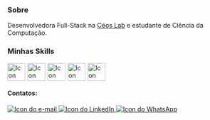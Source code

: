### Sobre

Desenvolvedora Full-Stack na <a href="https://www.linkedin.com/company/ceoslab/" target="_blank">Céos Lab</a> e estudante de Ciência da Computação. 

### Minhas Skills

<div style="display: flex; gap: 5px;">
    <img src="https://cdn.jsdelivr.net/gh/devicons/devicon/icons/kotlin/kotlin-original.svg" alt="Icon do Kotlin" width="40" height="40"/>
    <img src="https://cdn.jsdelivr.net/gh/devicons/devicon/icons/java/java-original.svg" alt="Icon do Java" width="40" height="40"/>
    <img src="https://cdn.jsdelivr.net/gh/devicons/devicon/icons/typescript/typescript-original.svg" alt="Icon do Typescript" width="40" height="40"/>
    <img src="https://cdn.jsdelivr.net/gh/devicons/devicon/icons/javascript/javascript-plain.svg" alt="Icon do Javascript" width="40" height="40"/>
    <img src="https://cdn.jsdelivr.net/gh/devicons/devicon/icons/react/react-original.svg" alt="Icon do React" width="40" height="40"/>
</div>

#### Contatos:

<div>
<a href = "mailto:anaclaraanderle2003@gmail.com" target="_blank">
    <img src="https://img.shields.io/badge/Gmail-D14836?style=for-the-badge&logo=gmail&logoColor=white" alt="Icon do e-mail">
</a>
<a href="https://www.linkedin.com/in/ana-clara-anderle/" target="_blank">
    <img src="https://img.shields.io/badge/-LinkedIn-%230077B5?style=for-the-badge&logo=linkedin&logoColor=white" alt="Icon do LinkedIn">
</a>   
<a href="https://wa.me/5551998102883?text=Oii,%20encontrei%20seu%20perfil%20no%20github%20e%20gostaria%20de%20saber%20mais%20sobre%20voce." target="_blank">
    <img src="https://img.shields.io/badge/WhatsApp-25D366?style=for-the-badge&logo=whatsapp&logoColor=white" alt="Icon do WhatsApp">
</a>
</div>

